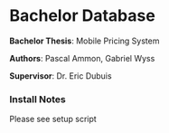 # Bachelor Database

**Bachelor Thesis**: Mobile Pricing System

**Authors**: Pascal Ammon, Gabriel Wyss

**Supervisor**: Dr. Eric Dubuis

### Install Notes
Please see setup script

